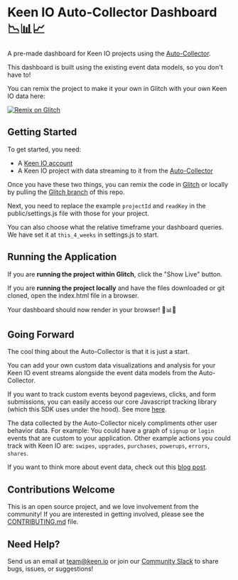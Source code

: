 # Keen IO Auto-Collector Dashboard 📉📊📈

A pre-made dashboard for Keen IO projects using the [Auto-Collector](https://keen.io/docs/streams/web-auto-collection/?source=glitch).

This dashboard is built using the existing event data models, so you don't have to!

You can remix the project to make it your own in Glitch with your own Keen IO data here:

[![Remix on Glitch](https://cdn.glitch.com/2703baf2-b643-4da7-ab91-7ee2a2d00b5b%2Fremix-button.svg)](https://glitch.com/edit/#!/remix/auto-collector-dashboard)

## Getting Started 

To get started, you need:
- A [Keen IO account](https://keen.io/signup?source=glitch)
- A Keen IO project with data streaming to it from the [Auto-Collector](https://keen.io/docs/streams/web-auto-collection/?source=glitch)

Once you have these two things, you can remix the code in [Glitch](https://glitch.com/edit/#!/remix/auto-collector-dashboard) or locally by pulling the [Glitch branch](https://github.com/keen/auto-collector-dashboard/tree/glitch) of this repo.

Next, you need to replace the example `projectId` and `readKey` in the public/settings.js file with those for your project. 

You can also choose what the relative timeframe your dashboard queries. We have set it at `this_4_weeks` in settings.js to start. 

## Running the Application

If you are **running the project within Glitch**, click the "Show Live" button.

If you are **running the project locally** and have the files downloaded or git cloned, open the index.html file in a browser.

Your dashboard should now render in your browser! 🎉📊✨

## Going Forward 

The cool thing about the Auto-Collector is that it is just a start.

You can add your own custom data visualizations and analysis for your Keen IO event streams alongside the event data models from the Auto-Collector. 

If you want to track custom events beyond pageviews, clicks, and form submissions, you can easily access our core Javascript tracking library (which this SDK uses under the hood). See more [here](https://keen.io/docs/streams/web-auto-collection/?source=glitch).

The data collected by the Auto-Collector nicely compliments other user behavior data. For example: You could have a graph of `signup` or `login` events that are custom to your application. Other example actions you could track with Keen IO are: `swipes`, `upgrades`, `purchases`, `powerups`, `errors`, `shares`. 

If you want to think more about event data, check out this [blog post](https://blog.keen.io/analytics-for-hackers-how-to-think-about-event-data-cabeefe1f3d9?source=glitch).

## Contributions Welcome

This is an open source project, and we love involvement from the community! If you are interested in getting involved, please see the [CONTRIBUTING.md](CONTRIBUTING) file.

## Need Help?

Send us an email at [team@keen.io](mailto:team@keen.io) or join our [Community Slack](http://slack.keen.io/) to share bugs, issues, or suggestions!